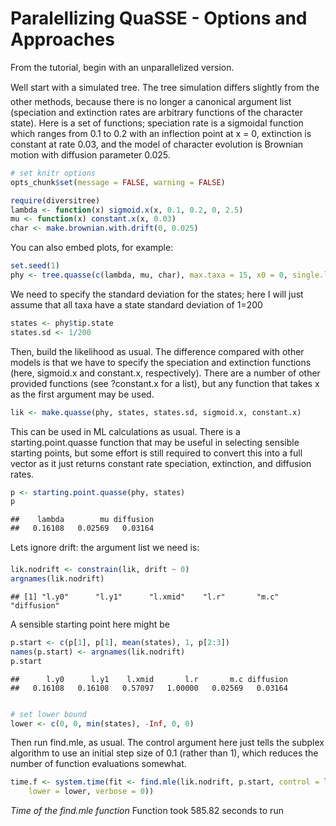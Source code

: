 Paralellizing QuaSSE - Options and Approaches
========================================================

From the tutorial, begin with an unparallelized version. 

Well start with a simulated tree. The tree simulation differs slightly from the other methods, because
there is no longer a canonical argument list (speciation and extinction rates are arbitrary functions of the
character state). Here is a set of functions; speciation rate is a sigmoidal function which ranges from 0.1
to 0.2 with an inflection point at x = 0, extinction is constant at rate 0.03, and the model of character
evolution is Brownian motion with diffusion parameter 0.025.



```r
# set knitr options
opts_chunk$set(message = FALSE, warning = FALSE)
```



```r
require(diversitree)
lambda <- function(x) sigmoid.x(x, 0.1, 0.2, 0, 2.5)
mu <- function(x) constant.x(x, 0.03)
char <- make.brownian.with.drift(0, 0.025)
```


You can also embed plots, for example:


```r
set.seed(1)
phy <- tree.quasse(c(lambda, mu, char), max.taxa = 15, x0 = 0, single.lineage = FALSE)
```


We need to specify the standard deviation for the states; here I will just assume that all taxa have a state
standard deviation of 1=200


```r
states <- phy$tip.state
states.sd <- 1/200
```


Then, build the likelihood as usual. The difference compared with other models is that we have to specify
the speciation and extinction functions (here, sigmoid.x and constant.x, respectively). There are a
number of other provided functions (see ?constant.x for a list), but any function that takes x as the first
argument may be used.


```r
lik <- make.quasse(phy, states, states.sd, sigmoid.x, constant.x)
```


This can be used in ML calculations as usual. There is a starting.point.quasse function that may
be useful in selecting sensible starting points, but some effort is still required to convert this into a full
vector as it just returns constant rate speciation, extinction, and diffusion rates.


```r
p <- starting.point.quasse(phy, states)
p
```

```
##    lambda        mu diffusion 
##   0.16108   0.02569   0.03164
```


Lets ignore drift: the argument list we need is:


```r
lik.nodrift <- constrain(lik, drift ~ 0)
argnames(lik.nodrift)
```

```
## [1] "l.y0"      "l.y1"      "l.xmid"    "l.r"       "m.c"       "diffusion"
```


A sensible starting point here might be


```r
p.start <- c(p[1], p[1], mean(states), 1, p[2:3])
names(p.start) <- argnames(lik.nodrift)
p.start
```

```
##      l.y0      l.y1    l.xmid       l.r       m.c diffusion 
##   0.16108   0.16108   0.57097   1.00000   0.02569   0.03164
```

```r

# set lower bound
lower <- c(0, 0, min(states), -Inf, 0, 0)
```


Then run find.mle, as usual. The control argument here just tells the subplex algorithm to use an
initial step size of 0.1 (rather than 1), which reduces the number of function evaluations somewhat.


```r
time.f <- system.time(fit <- find.mle(lik.nodrift, p.start, control = list(parscale = 0.1), 
    lower = lower, verbose = 0))
```


*Time of the find.mle function*
Function took 585.82 seconds to run
